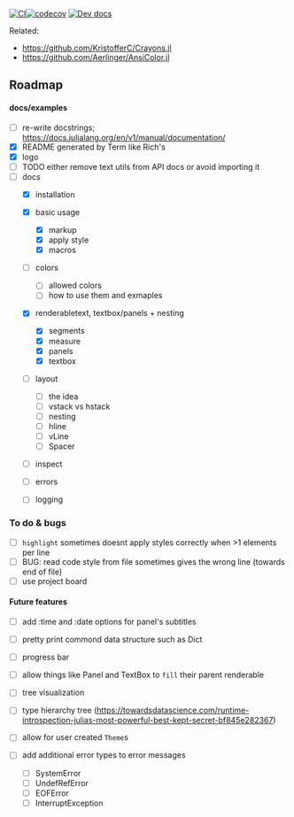 [![CI](https://github.com/FedeClaudi/Term.jl/actions/workflows/CI.yml/badge.svg)](https://github.com/FedeClaudi/Term.jl/actions/workflows/CI.yml)[![codecov](https://codecov.io/gh/FedeClaudi/Term.jl/branch/master/graph/badge.svg?token=SZM70KS8PK)](https://codecov.io/gh/FedeClaudi/Term.jl)
[![Dev docs](https://img.shields.io/badge/docs-dev-blue.svg)](https://fedeclaudi.github.io/Term.jl/dev/)



Related:
- https://github.com/KristofferC/Crayons.jl
- https://github.com/Aerlinger/AnsiColor.jl


## Roadmap

#### docs/examples
- [ ] re-write docstrings; https://docs.julialang.org/en/v1/manual/documentation/
- [x] README generated by Term like Rich's
- [x] logo
- [ ] TODO either remove text utils from API docs or avoid importing it
- [ ] docs
  - [x] installation
  - [x] basic usage
    - [x] markup
    - [x] apply style
    - [x] macros
  - [ ] colors
    - [ ] allowed colors
    - [ ] how to use them and exmaples
  - [x] renderabletext, textbox/panels + nesting
    - [x] segments
    - [x] measure
    - [x] panels
    - [x] textbox
  - [ ] layout
    - [ ] the idea
    - [ ] vstack vs hstack
    - [ ] nesting
    - [ ] hline
    - [ ] vLine
    - [ ] Spacer
  - [ ] inspect
  - [ ] errors
  - [ ] logging


### To do & bugs
- [ ] `highlight` sometimes doesnt apply styles correctly when >1 elements per line
- [ ] BUG: read code style from file sometimes gives the wrong line (towards end of file)
- [ ] use project board

#### Future features
- [ ] add :time and :date options for panel's subtitles

- [ ] pretty print commond data structure such as Dict

- [ ] progress bar

- [ ] allow things like Panel and TextBox to `fill` their parent renderable

- [ ] tree visualization
- [ ] type hierarchy tree (https://towardsdatascience.com/runtime-introspection-julias-most-powerful-best-kept-secret-bf845e282367)

- [ ] allow for user created `Theme`s

- [ ] add additional error types to error messages
  - [ ] SystemError
  - [ ] UndefRefError 
  - [ ] EOFError
  - [ ] InterruptException
